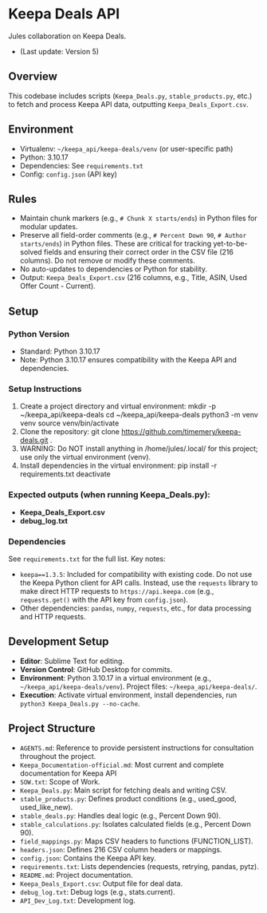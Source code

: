 # Keepa Deals API
Jules collaboration on Keepa Deals.
- (Last update: Version 5)

## Overview
This codebase includes scripts (`Keepa_Deals.py`, `stable_products.py`, etc.) to fetch and process Keepa API data, outputting `Keepa_Deals_Export.csv`.

## Environment
- Virtualenv: `~/keepa_api/keepa-deals/venv` (or user-specific path)
- Python: 3.10.17
- Dependencies: See `requirements.txt`
- Config: `config.json` (API key)

## Rules
- Maintain chunk markers (e.g., `# Chunk X starts/ends`) in Python files for modular updates.
- Preserve all field-order comments (e.g., `# Percent Down 90`, `# Author starts/ends`) in Python files. These are critical for tracking yet-to-be-solved fields and ensuring their correct order in the CSV file (216 columns). Do not remove or modify these comments.
- No auto-updates to dependencies or Python for stability.
- Output: `Keepa_Deals_Export.csv` (216 columns, e.g., Title, ASIN, Used Offer Count - Current).

## Setup
### Python Version
- Standard: Python 3.10.17
- Note: Python 3.10.17 ensures compatibility with the Keepa API and dependencies.

### Setup Instructions
1. Create a project directory and virtual environment:
   mkdir -p ~/keepa_api/keepa-deals
   cd ~/keepa_api/keepa-deals
   python3 -m venv venv
   source venv/bin/activate
2. Clone the repository:
   git clone https://github.com/timemery/keepa-deals.git .
3. WARNING: Do NOT install anything in /home/jules/.local/ for this project; use only the virtual environment (venv).
4. Install dependencies in the virtual environment:
   pip install -r requirements.txt
   deactivate

### Expected outputs (when running Keepa_Deals.py): 
- **Keepa_Deals_Export.csv**
- **debug_log.txt**

### Dependencies
See `requirements.txt` for the full list. Key notes:
- `keepa==1.3.5`: Included for compatibility with existing code. Do not use the Keepa Python client for API calls. Instead, use the `requests` library to make direct HTTP requests to `https://api.keepa.com` (e.g., `requests.get()` with the API key from `config.json`).
- Other dependencies: `pandas`, `numpy`, `requests`, etc., for data processing and HTTP requests.

## Development Setup
- **Editor**: Sublime Text for editing.
- **Version Control**: GitHub Desktop for commits.
- **Environment**: Python 3.10.17 in a virtual environment (e.g., `~/keepa_api/keepa-deals/venv`). Project files: `~/keepa_api/keepa-deals/`.
- **Execution**: Activate virtual environment, install dependencies, run `python3 Keepa_Deals.py --no-cache`.

## Project Structure
- `AGENTS.md`: Reference to provide persistent instructions for consultation throughout the project. 
- `Keepa_Documentation-official.md`: Most current and complete documentation for Keepa API
- `SOW.txt`: Scope of Work.
- `Keepa_Deals.py`: Main script for fetching deals and writing CSV.
- `stable_products.py`: Defines product conditions (e.g., used_good, used_like_new).
- `stable_deals.py`: Handles deal logic (e.g., Percent Down 90).
- `stable_calculations.py`: Isolates calculated fields (e.g., Percent Down 90).
- `field_mappings.py`: Maps CSV headers to functions (FUNCTION_LIST).
- `headers.json`: Defines 216 CSV column headers or mappings.
- `config.json`: Contains the Keepa API key.
- `requirements.txt`: Lists dependencies (requests, retrying, pandas, pytz).
- `README.md`: Project documentation.
- `Keepa_Deals_Export.csv`: Output file for deal data.
- `debug_log.txt`: Debug logs (e.g., stats.current).
- `API_Dev_Log.txt`: Development log.